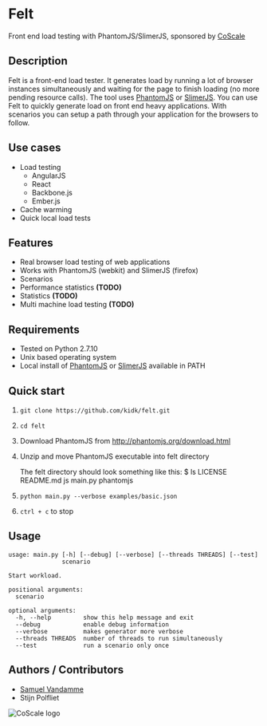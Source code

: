 # Felt
Front end load testing with PhantomJS/SlimerJS, sponsored by [CoScale](http://www.coscale.com)

## Description
Felt is a front-end load tester. It generates load by running a lot of browser instances simultaneously and waiting for the page to finish loading (no more pending resource calls). The tool uses [PhantomJS](http://phantomjs.org/) or [SlimerJS](https://slimerjs.org/). You can use Felt to quickly generate load on front end heavy applications. With  scenarios you can setup a path through your application for the browsers to follow.

## Use cases

* Load testing
    * AngularJS
    * React
    * Backbone.js
    * Ember.js
* Cache warming
* Quick local load tests

## Features

* Real browser load testing of web applications
* Works with PhantomJS (webkit) and SlimerJS (firefox)
* Scenarios
* Performance statistics **(TODO)**
* Statistics **(TODO)**
* Multi machine load testing **(TODO)**

## Requirements

* Tested on Python 2.7.10
* Unix based operating system
* Local install of [PhantomJS](http://phantomjs.org/download.html) or [SlimerJS](https://slimerjs.org/download.html) available in PATH

## Quick start

1. `git clone https://github.com/kidk/felt.git`
1. `cd felt`
1. Download PhantomJS from http://phantomjs.org/download.html
1. Unzip and move PhantomJS executable into felt directory

    The felt directory should look something like this:
        $ ls
        LICENSE		README.md	js		main.py		phantomjs

1. `python main.py --verbose examples/basic.json`
1. `ctrl + c` to stop

## Usage
```
usage: main.py [-h] [--debug] [--verbose] [--threads THREADS] [--test]
               scenario

Start workload.

positional arguments:
  scenario

optional arguments:
  -h, --help         show this help message and exit
  --debug            enable debug information
  --verbose          makes generator more verbose
  --threads THREADS  number of threads to run simultaneously
  --test             run a scenario only once
```

## Authors / Contributors

* [Samuel Vandamme](http://www.sava.be)
* Stijn Polfliet
<img src="http://docs.coscale.com/gfx/logo.png" alt="CoScale logo" />
